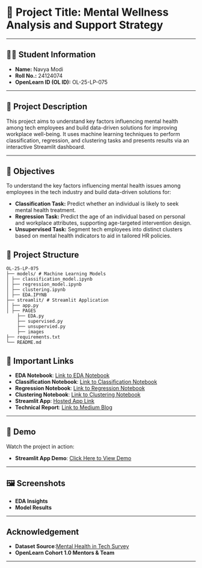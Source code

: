 # 📌 Project Title: Mental Wellness Analysis and Support Strategy



---

## 🧑‍🎓 Student Information
- **Name:** Navya Modi 
- **Roll No.:** 24124074 
- **OpenLearn ID (OL ID):** OL-25-LP-075  

---

## 📝 Project Description
This project aims to understand key factors influencing mental health among tech employees and build data-driven solutions for improving workplace well-being. It uses machine learning techniques to perform classification, regression, and clustering tasks and presents results via an interactive Streamlit dashboard.

---

## 🎯 Objectives
To understand the key factors influencing mental health issues among employees in the tech industry and build data-driven solutions for:

- **Classification Task:** Predict whether an individual is likely to seek mental health treatment.  
- **Regression Task:** Predict the age of an individual based on personal and workplace attributes, supporting age-targeted intervention design.  
- **Unsupervised Task:** Segment tech employees into distinct clusters based on mental health indicators to aid in tailored HR policies. 


## 📂 Project Structure
```plaintext
OL-25-LP-075
├── models/ # Machine Learning Models
│ ├── classification_model.ipynb
│ ├── regression_model.ipynb
│ ├── clustering.ipynb
│ ├── EDA.IPYNB 
├── streamlit/ # Streamlit Application
│ ├── app.py
│ ├── PAGES
    ├── EDA.py
    ├── supervised.py
    ├── unsupervied.py
    ├── images
├── requirements.txt
└── README.md
```


## 📌 Important Links

- **EDA Notebook**: [Link to EDA Notebook](https://github.com/navya-hash/OL-25-LP-075/blob/main/MentalWellness/EDA.ipynb)
- **Classification Notebook**: [Link to Classification Notebook](https://github.com/navya-hash/OL-25-LP-075/blob/main/MentalWellness/classification_model.ipynb)
- **Regression Notebook**: [Link to Regression Notebook](https://github.com/navya-hash/OL-25-LP-075/blob/main/MentalWellness/regression_model.ipynb)
- **Clustering Notebook**: [Link to Clustering Notebook](https://github.com/navya-hash/OL-25-LP-075/blob/main/MentalWellness/clustering.ipynb)
- **Streamlit App**: [Hosted App Link](#)
- **Technical Report**: [Link to Medium Blog](https://medium.com/p/2a060f9b56ab/edit)

---

## 🎥 Demo

Watch the project in action:

- **Streamlit App Demo**: [Click Here to View Demo](#)

---

## 🖼 Screenshots

- **EDA Insights** 
- **Model Results**

---

## Acknowledgement

- **Dataset Source**:[Mental Health in Tech Survey](https://www.kaggle.com/datasets/osmi/mental-health-in-tech-survey)
- **OpenLearn Cohort 1.0 Mentors & Team**

---

 

